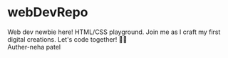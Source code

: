 # webDevRepo
Web dev newbie here! HTML/CSS playground. Join me as I craft my first digital creations. Let's code together! 🚀🌐 
</br>
Auther-neha patel 
